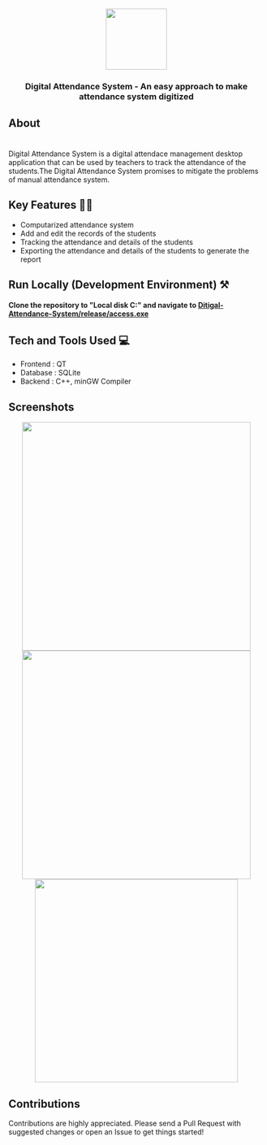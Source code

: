 <h1 align="center">
    <img src="src/app-images/logo.jpeg" width=120px/>
</h1>
<h3 align="center">
    <b>Digital Attendance System - An easy approach to make attendance system digitized</b>
</h3>



## About 
<h1></h1>

Digital Attendance System is a digital attendace management desktop application that can be used by teachers to track the attendance of the students.The Digital Attendance System promises to mitigate the problems of manual attendance system.

## Key Features 🧑‍💻

- Computarized attendance system  
- Add and edit the records of the students
- Tracking the attendance and details of the students
- Exporting the attendance and details of the students to generate the report

## Run Locally (Development Environment) ⚒️

#### Clone the repository to "Local disk C:" and navigate to  [Ditigal-Attendance-System/release/access.exe](release/access.exe) 


## Tech and Tools Used 💻

- Frontend : QT
- Database : SQLite
- Backend  : C++, minGW Compiler

  
## Screenshots 

<div align="center">
  <img src="src/app-images/Homescreen.jpeg" height=450 />
  <img src="src/app-images/EventCreate.jpeg" height=450 />
  <img src="src/app-images/UserDashboard.jpg" height=400 />
</div>

## Contributions

Contributions are highly appreciated. Please send a Pull Request with suggested changes or open an Issue to get things started!
